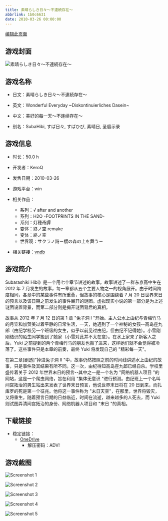 ```yaml
---
title: 素晴らしき日々～不連続存在～
abbrlink: 1b0c6631
date: 2010-03-26 00:00:00
---
```

[编辑此页面](https://github.com/ACG-3/ADV3-source/blob/main/source/_posts/games/%E7%B4%A0%E6%99%B4%E3%82%89%E3%81%97%E3%81%8D%E6%97%A5%E3%80%85%EF%BD%9E%E4%B8%8D%E9%80%A3%E7%B6%9A%E5%AD%98%E5%9C%A8%EF%BD%9E.md)

## 游戏封面

![素晴らしき日々～不連続存在～](https://pan.timero.xyz/onedrive/img_lib_001/%E7%B4%A0%E6%99%B4%E3%82%89%E3%81%97%E3%81%8D%E6%97%A5%E3%80%85%EF%BD%9E%E4%B8%8D%E9%80%A3%E7%B6%9A%E5%AD%98%E5%9C%A8%EF%BD%9E_cover.avif)


## 游戏名称

- 日文：素晴らしき日々～不連続存在～
- 英文：Wonderful Everyday ~Diskontinuierliches Dasein~
- 中文：美好的每一天～不连续存在～

- 别名：SubaHibi, すば日々, すばひび, 素晴日, 圣启示录


## 游戏信息

- 时长：50.0 h
- 开发者：KeroQ
- 发售日期：2010-03-26
- 游戏平台：win
- 相关作品：
   - 系列：√ after and another
   - 系列：H2O -FOOTPRINTS IN THE SAND-
   - 系列：灯穂奇譚
   - 变体：終ノ空 remake
   - 变体：終ノ空
   - 世界观：サクラノ詩－櫻の森の上を舞う－

- 相关链接：[vndb](https://vndb.org/v3144)


## 游戏简介

Subarashiki Hibi》是一个用七个章节讲述的故事。故事讲述了一群东京高中生在 2012 年 7 月发生的故事，每一章都从五个主要人物之一的视角展开。由于时间跨度相同，各章中的某些事件有所重叠，但故事的核心是围绕着 7 月 20 日世界末日的预言以及该日期之前发生的事件展开的谜团。虚拟现实小说的第一部分是为上述谜团设置背景，而第二部分则是揭开谜团背后的真相。

故事从 2012 年 7 月 12 日的第 1 章 "兔子洞 I "开始。主人公水上由纪与青梅竹马的月笠和加贺美过着平静的日常生活，一天，她遇到了一个神秘的女孩--高岛座九郎（由纪学校另一个班级的女生，似乎以前见过由纪，但由纪不记得她）。小雪刚刚结识的陌生同学搬到了她家（小雪对此并不太在意）。在水上家来了新客人之后，Yuki 之前提到的两个青梅竹马的朋友也搬了进来，这样她们就不会觉得被冷落了。这些事件只是本章的前奏，最终 Yuki 将发现自己的 "精彩每一天"。

在第二章[剧透]"掉进兔子洞 II "中，故事仍然按照之前的时间线讲述水上由纪的故事，只是事件及其结果有所不同。这一次，由纪得知高岛座九郎已经自杀。学校里盛传着关于 2012 年世界末日的预言--其中之一是一个名为 "网络机器人项目 "的网站，这是一个爬虫网络，旨在利用 "集体无意识 "进行预测。由纪班上一个名叫间宫拓治的男生站出来发表了世界末日预言，他说世界末日将在 20 日到来，而扎库罗的死是第一个征兆。他将这一事件称为 "末日天空"，在那里，世界将毁灭，又将重生。随着预言日期的日益临近，时间在流逝，越来越多的人死去，而 Yuki 则试图弄清间宫拓治的身份、网络机器人项目和 "末日 "的真相。




## 下载链接

- 稳定链接：
    - [OneDrive](https://pan.timero.xyz/onedrive/adv_lib_001/%E7%B4%A0%E6%99%B4%E3%82%89%E3%81%97%E3%81%8D%E6%97%A5%E3%80%85%EF%BD%9E%E4%B8%8D%E9%80%A3%E7%B6%9A%E5%AD%98%E5%9C%A8%EF%BD%9E)
        - 解压密码：ADV!



## 游戏截图


![Screenshot 1](https://pan.timero.xyz/onedrive/img_lib_001/%E7%B4%A0%E6%99%B4%E3%82%89%E3%81%97%E3%81%8D%E6%97%A5%E3%80%85%EF%BD%9E%E4%B8%8D%E9%80%A3%E7%B6%9A%E5%AD%98%E5%9C%A8%EF%BD%9E_Screenshot_1.avif)

![Screenshot 2](https://pan.timero.xyz/onedrive/img_lib_001/%E7%B4%A0%E6%99%B4%E3%82%89%E3%81%97%E3%81%8D%E6%97%A5%E3%80%85%EF%BD%9E%E4%B8%8D%E9%80%A3%E7%B6%9A%E5%AD%98%E5%9C%A8%EF%BD%9E_Screenshot_2.avif)

![Screenshot 3](https://pan.timero.xyz/onedrive/img_lib_001/%E7%B4%A0%E6%99%B4%E3%82%89%E3%81%97%E3%81%8D%E6%97%A5%E3%80%85%EF%BD%9E%E4%B8%8D%E9%80%A3%E7%B6%9A%E5%AD%98%E5%9C%A8%EF%BD%9E_Screenshot_3.avif)

![Screenshot 4](https://pan.timero.xyz/onedrive/img_lib_001/%E7%B4%A0%E6%99%B4%E3%82%89%E3%81%97%E3%81%8D%E6%97%A5%E3%80%85%EF%BD%9E%E4%B8%8D%E9%80%A3%E7%B6%9A%E5%AD%98%E5%9C%A8%EF%BD%9E_Screenshot_4.avif)

![Screenshot 5](https://pan.timero.xyz/onedrive/img_lib_001/%E7%B4%A0%E6%99%B4%E3%82%89%E3%81%97%E3%81%8D%E6%97%A5%E3%80%85%EF%BD%9E%E4%B8%8D%E9%80%A3%E7%B6%9A%E5%AD%98%E5%9C%A8%EF%BD%9E_Screenshot_5.avif)

